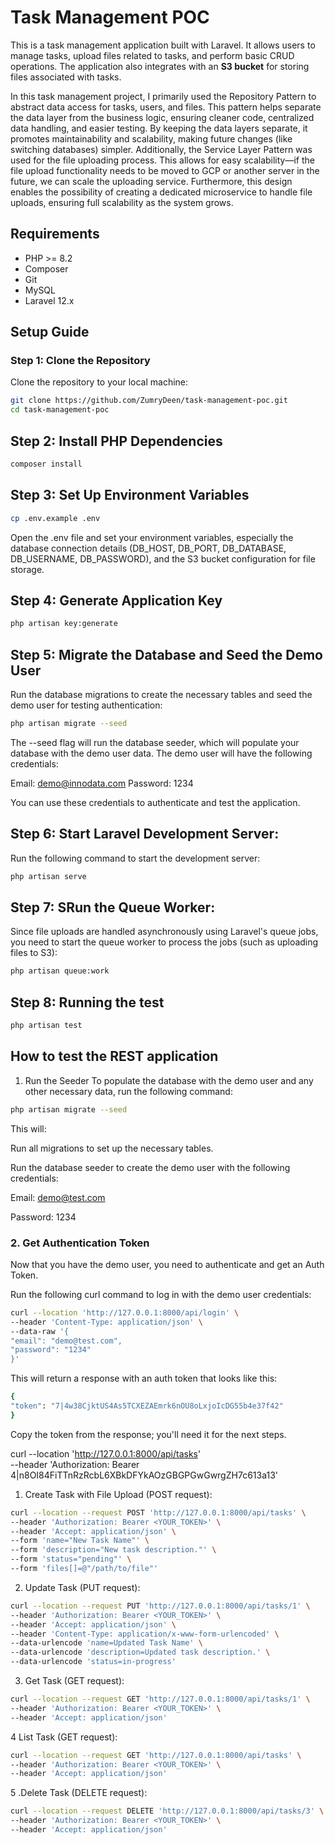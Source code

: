 # Task Management POC

This is a task management application built with Laravel. It allows users to manage tasks, upload files related to tasks, and perform basic CRUD operations. The application also integrates with an **S3 bucket** for storing files associated with tasks.


In this task management project, I primarily used the Repository Pattern to abstract data access for tasks, users, and files. This pattern helps separate the data layer from the business logic, ensuring cleaner code, centralized data handling, and easier testing. By keeping the data layers separate, it promotes maintainability and scalability, making future changes (like switching databases) simpler. Additionally, the Service Layer Pattern was used for the file uploading process. This allows for easy scalability—if the file upload functionality needs to be moved to GCP or another server in the future, we can scale the uploading service. Furthermore, this design enables the possibility of creating a dedicated microservice to handle file uploads, ensuring full scalability as the system grows.



## Requirements

- PHP >= 8.2
- Composer
- Git
- MySQL 
- Laravel 12.x

## Setup Guide

### Step 1: Clone the Repository

Clone the repository to your local machine:

```bash
git clone https://github.com/ZumryDeen/task-management-poc.git
cd task-management-poc
```

## Step 2: Install PHP Dependencies
```bash
composer install
```

## Step 3: Set Up Environment Variables
```bash
cp .env.example .env
```
Open the .env file and set your environment variables, especially the database connection details (DB_HOST, DB_PORT, DB_DATABASE, DB_USERNAME, DB_PASSWORD), and the S3 bucket configuration for file storage.

## Step 4: Generate Application Key
```bash
php artisan key:generate
```

## Step 5: Migrate the Database and Seed the Demo User
Run the database migrations to create the necessary tables and seed the demo user for testing authentication:
```bash
php artisan migrate --seed
```
The --seed flag will run the database seeder, which will populate your database with the demo user data. The demo user will have the following credentials:

Email: demo@innodata.com
Password: 1234

You can use these credentials to authenticate and test the application.

## Step 6: Start Laravel Development Server:
Run the following command to start the development server:

```bash
php artisan serve
```

## Step 7: SRun the Queue Worker:
Since file uploads are handled asynchronously using Laravel's queue jobs, you need to start the queue worker to process the jobs (such as uploading files to S3):

```bash
php artisan queue:work
```
## Step 8: Running the test
```bash
php artisan test  
```


## How to test the REST application

1. Run the Seeder
   To populate the database with the demo user and any other necessary data, run the following command:

```bash
php artisan migrate --seed
```
This will:

Run all migrations to set up the necessary tables.

Run the database seeder to create the demo user with the following credentials:

Email: demo@test.com

Password: 1234

### 2. Get Authentication Token
   Now that you have the demo user, you need to authenticate and get an Auth Token.

Run the following curl command to log in with the demo user credentials:

```bash
curl --location 'http://127.0.0.1:8000/api/login' \
--header 'Content-Type: application/json' \
--data-raw '{
"email": "demo@test.com",
"password": "1234"
}'
```
This will return a response with an auth token that looks like this:

```bash
{
"token": "7|4w38CjktUS4As5TCXEZAEmrk6nOU8oLxjoIcDG55b4e37f42"
}
```
Copy the token from the response; you'll need it for the next steps.

curl --location 'http://127.0.0.1:8000/api/tasks' \
--header 'Authorization: Bearer 4|n8OI84FiTTnRzRcbL6XBkDFYkAOzGBGPGwGwrgZH7c613a13'


1. Create Task with File Upload (POST request):

```bash
curl --location --request POST 'http://127.0.0.1:8000/api/tasks' \
--header 'Authorization: Bearer <YOUR_TOKEN>' \
--header 'Accept: application/json' \
--form 'name="New Task Name"' \
--form 'description="New task description."' \
--form 'status="pending"' \
--form 'files[]=@"/path/to/file"'
```


2. Update Task (PUT request):

```bash
curl --location --request PUT 'http://127.0.0.1:8000/api/tasks/1' \
--header 'Authorization: Bearer <YOUR_TOKEN>' \
--header 'Accept: application/json' \
--header 'Content-Type: application/x-www-form-urlencoded' \
--data-urlencode 'name=Updated Task Name' \
--data-urlencode 'description=Updated task description.' \
--data-urlencode 'status=in-progress'
```
3. Get Task (GET request):

```bash
curl --location --request GET 'http://127.0.0.1:8000/api/tasks/1' \
--header 'Authorization: Bearer <YOUR_TOKEN>' \
--header 'Accept: application/json'
```
4 List Task (GET request):
```bash
curl --location --request GET 'http://127.0.0.1:8000/api/tasks' \
--header 'Authorization: Bearer <YOUR_TOKEN>' \
--header 'Accept: application/json'
```

5 .Delete Task (DELETE request):

```bash
curl --location --request DELETE 'http://127.0.0.1:8000/api/tasks/3' \
--header 'Authorization: Bearer <YOUR_TOKEN>' \
--header 'Accept: application/json'
```



